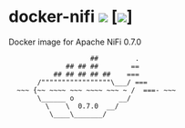 # docker-nifi ![](https://images.microbadger.com/badges/version/xemuliam/docker-nifi.svg)  [![](https://images.microbadger.com/badges/image/xemuliam/docker-nifi.svg)]
Docker image for Apache NiFi 0.7.0

                        ##         .
                  ## ## ##        ==
               ## ## ## ## ##    ===
           /"""""""""""""""""\___/ ===
      ~~~ {~~ ~~~~ ~~~ ~~~~ ~~~ ~ /  ===- ~~~
           \______ o           __/
             \    \  0.7.0  __/
              \____\_______/
